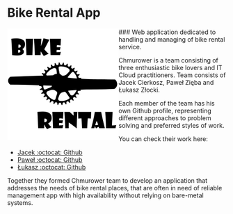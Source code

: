 # Bike Rental App

<img align="left" src="https://github.com/Chmurower/bike-rental/blob/main/img/brcranklogo_sm.png?raw=true">
### Web application dedicated to handling and managing of bike rental service. 

Chmurower is a team consisting of three enthusiastic bike lovers and IT Cloud practitioners.
Team consists of Jacek Cierkosz, Paweł Zięba and Łukasz Złocki.

Each member of the team has his own Github profile, representing different approaches
to problem solving and preferred styles of work. 

You can check their work here:

* [Jacek  :octocat: Github](https://github.com/Jacek-Kapral)
* [Paweł  :octocat: Github](https://github.com/PZ-wsb)
* [Łukasz :octocat: Github](https://github.com/LukasZlocki)

Together they formed Chmurower team to develop an application that addresses the needs
of bike rental places, that are often in need of reliable management app with high
availability without relying on bare-metal systems.
